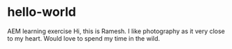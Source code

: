 # hello-world
AEM learning exercise
Hi, this is Ramesh.  I like photography as it very close to my heart.  Would love to spend my time in the wild.
